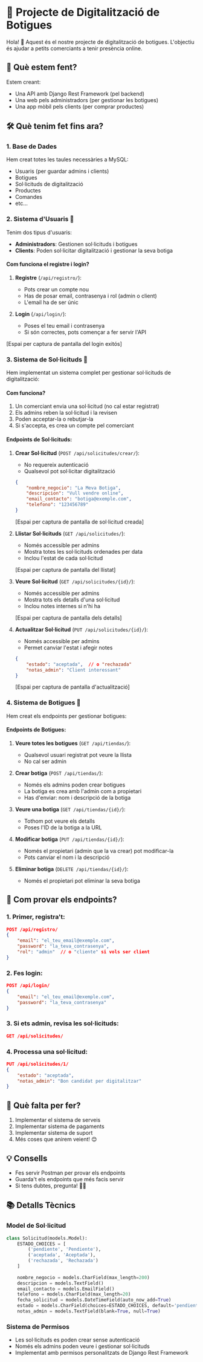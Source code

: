 # 🏪 Projecte de Digitalització de Botigues

Hola! 👋 Aquest és el nostre projecte de digitalització de botigues. L'objectiu és ajudar a petits comerciants a tenir presència online.

## 📱 Què estem fent?

Estem creant:
- Una API amb Django Rest Framework (pel backend)
- Una web pels administradors (per gestionar les botigues)
- Una app mòbil pels clients (per comprar productes)

## 🛠️ Què tenim fet fins ara?

### 1. Base de Dades
Hem creat totes les taules necessàries a MySQL:
- Usuaris (per guardar admins i clients)
- Botigues
- Sol·licituds de digitalització
- Productes
- Comandes
- etc...

### 2. Sistema d'Usuaris 👤
Tenim dos tipus d'usuaris:
- **Administradors**: Gestionen sol·licituds i botigues
- **Clients**: Poden sol·licitar digitalització i gestionar la seva botiga

#### Com funciona el registre i login?
1. **Registre** (`/api/registro/`):
   - Pots crear un compte nou
   - Has de posar email, contrasenya i rol (admin o client)
   - L'email ha de ser únic

2. **Login** (`/api/login/`):
   - Poses el teu email i contrasenya
   - Si són correctes, pots començar a fer servir l'API

[Espai per captura de pantalla del login exitós]

### 3. Sistema de Sol·licituds 📝
Hem implementat un sistema complet per gestionar sol·licituds de digitalització:

#### Com funciona?
1. Un comerciant envia una sol·licitud (no cal estar registrat)
2. Els admins reben la sol·licitud i la revisen
3. Poden acceptar-la o rebutjar-la
4. Si s'accepta, es crea un compte pel comerciant

#### Endpoints de Sol·licituds:

1. **Crear Sol·licitud** (`POST /api/solicitudes/crear/`):
   - No requereix autenticació
   - Qualsevol pot sol·licitar digitalització
   ```json
   {
       "nombre_negocio": "La Meva Botiga",
       "descripcion": "Vull vendre online",
       "email_contacto": "botiga@exemple.com",
       "telefono": "123456789"
   }
   ```
   [Espai per captura de pantalla de sol·licitud creada]

2. **Llistar Sol·licituds** (`GET /api/solicitudes/`):
   - Només accessible per admins
   - Mostra totes les sol·licituds ordenades per data
   - Inclou l'estat de cada sol·licitud

   [Espai per captura de pantalla del llistat]

3. **Veure Sol·licitud** (`GET /api/solicitudes/{id}/`):
   - Només accessible per admins
   - Mostra tots els detalls d'una sol·licitud
   - Inclou notes internes si n'hi ha

   [Espai per captura de pantalla dels detalls]

4. **Actualitzar Sol·licitud** (`PUT /api/solicitudes/{id}/`):
   - Només accessible per admins
   - Permet canviar l'estat i afegir notes
   ```json
   {
       "estado": "aceptada",  // o "rechazada"
       "notas_admin": "Client interessant"
   }
   ```
   [Espai per captura de pantalla d'actualització]

### 4. Sistema de Botigues 🏪
Hem creat els endpoints per gestionar botigues:

#### Endpoints de Botigues:
1. **Veure totes les botigues** (`GET /api/tiendas/`):
   - Qualsevol usuari registrat pot veure la llista
   - No cal ser admin

2. **Crear botiga** (`POST /api/tiendas/`):
   - Només els admins poden crear botigues
   - La botiga es crea amb l'admin com a propietari
   - Has d'enviar: nom i descripció de la botiga

3. **Veure una botiga** (`GET /api/tiendas/{id}/`):
   - Tothom pot veure els detalls
   - Poses l'ID de la botiga a la URL

4. **Modificar botiga** (`PUT /api/tiendas/{id}/`):
   - Només el propietari (admin que la va crear) pot modificar-la
   - Pots canviar el nom i la descripció

5. **Eliminar botiga** (`DELETE /api/tiendas/{id}/`):
   - Només el propietari pot eliminar la seva botiga

## 📝 Com provar els endpoints?

### 1. Primer, registra't:
```json
POST /api/registro/
{
    "email": "el_teu_email@exemple.com",
    "password": "la_teva_contrasenya",
    "rol": "admin"  // o "cliente" si vols ser client
}
```

### 2. Fes login:
```json
POST /api/login/
{
    "email": "el_teu_email@exemple.com",
    "password": "la_teva_contrasenya"
}
```

### 3. Si ets admin, revisa les sol·licituds:
```json
GET /api/solicitudes/
```

### 4. Processa una sol·licitud:
```json
PUT /api/solicitudes/1/
{
    "estado": "aceptada",
    "notas_admin": "Bon candidat per digitalitzar"
}
```

## 🚧 Què falta per fer?
1. Implementar el sistema de serveis
2. Implementar sistema de pagaments
3. Implementar sistema de suport
4. Més coses que anirem veient! 😊

## 💡 Consells
- Fes servir Postman per provar els endpoints
- Guarda't els endpoints que més facis servir
- Si tens dubtes, pregunta! 🙋‍♂️

## 📚 Detalls Tècnics
### Model de Sol·licitud
```python
class Solicitud(models.Model):
    ESTADO_CHOICES = [
        ('pendiente', 'Pendiente'),
        ('aceptada', 'Aceptada'),
        ('rechazada', 'Rechazada')
    ]
    
    nombre_negocio = models.CharField(max_length=200)
    descripcion = models.TextField()
    email_contacto = models.EmailField()
    telefono = models.CharField(max_length=20)
    fecha_solicitud = models.DateTimeField(auto_now_add=True)
    estado = models.CharField(choices=ESTADO_CHOICES, default='pendiente')
    notas_admin = models.TextField(blank=True, null=True)
```

### Sistema de Permisos
- Les sol·licituds es poden crear sense autenticació
- Només els admins poden veure i gestionar sol·licituds
- Implementat amb permisos personalitzats de Django Rest Framework